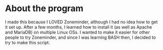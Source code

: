 # About the program
I made this because I LOVED Zoneminder, although I had no idea how to get it set up.
After a few months, I learned how to install it (as well as Apache and MariaDB) on multiple Linux OSs. 
I wanted to make it easier for other people to try Zoneminder, and since I was learning BASH then, I decided to try to make this script.
